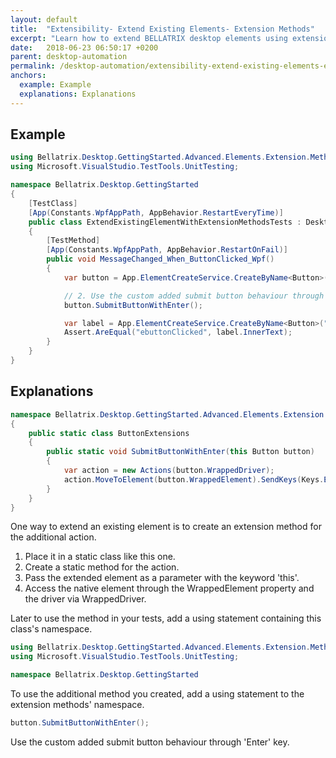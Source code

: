 ```yaml
---
layout: default
title:  "Extensibility- Extend Existing Elements- Extension Methods"
excerpt: "Learn how to extend BELLATRIX desktop elements using extension methods."
date:   2018-06-23 06:50:17 +0200
parent: desktop-automation
permalink: /desktop-automation/extensibility-extend-existing-elements-extension-methods/
anchors:
  example: Example
  explanations: Explanations
---
```

Example
-------
```csharp
using Bellatrix.Desktop.GettingStarted.Advanced.Elements.Extension.Methods;
using Microsoft.VisualStudio.TestTools.UnitTesting;

namespace Bellatrix.Desktop.GettingStarted
{
    [TestClass]
    [App(Constants.WpfAppPath, AppBehavior.RestartEveryTime)]
    public class ExtendExistingElementWithExtensionMethodsTests : DesktopTest
    {
        [TestMethod]
        [App(Constants.WpfAppPath, AppBehavior.RestartOnFail)]
        public void MessageChanged_When_ButtonClicked_Wpf()
        {
            var button = App.ElementCreateService.CreateByName<Button>("E Button");

            // 2. Use the custom added submit button behaviour through 'Enter' key.
            button.SubmitButtonWithEnter();

            var label = App.ElementCreateService.CreateByName<Button>("ebuttonClicked");
            Assert.AreEqual("ebuttonClicked", label.InnerText);
        }
    }
}
```

Explanations
------------
```csharp
namespace Bellatrix.Desktop.GettingStarted.Advanced.Elements.Extension.Methods
{
    public static class ButtonExtensions
    {
        public static void SubmitButtonWithEnter(this Button button)
        {
            var action = new Actions(button.WrappedDriver);
            action.MoveToElement(button.WrappedElement).SendKeys(Keys.Enter).Perform();
        }
    }
}
```
One way to extend an existing element is to create an extension method for the additional action.
1. Place it in a static class like this one.
2. Create a static method for the action.
3. Pass the extended element as a parameter with the keyword 'this'.
4. Access the native element through the WrappedElement property and the driver via WrappedDriver.

Later to use the method in your tests, add a using statement containing this class's namespace.
```csharp
using Bellatrix.Desktop.GettingStarted.Advanced.Elements.Extension.Methods;
using Microsoft.VisualStudio.TestTools.UnitTesting;

namespace Bellatrix.Desktop.GettingStarted
```
To use the additional method you created, add a using statement to the extension methods' namespace.
```csharp
button.SubmitButtonWithEnter();
```
Use the custom added submit button behaviour through 'Enter' key.